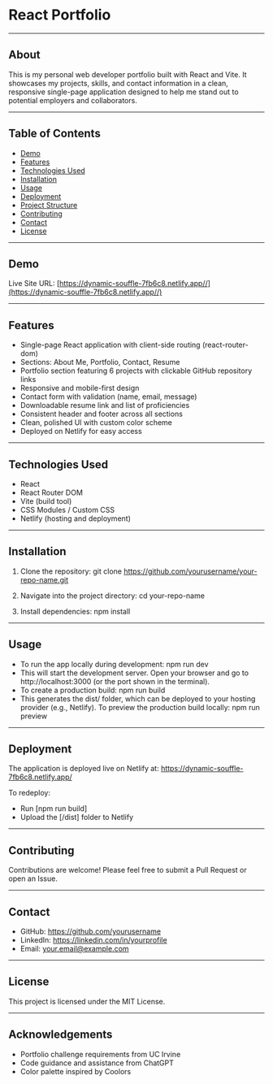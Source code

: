 # React Portfolio

---

## About

This is my personal web developer portfolio built with React and Vite. It showcases my projects, skills, and contact information in a clean, responsive single-page application designed to help me stand out to potential employers and collaborators.

---

## Table of Contents

- [Demo](#demo)
- [Features](#features)
- [Technologies Used](#technologies-used)
- [Installation](#installation)
- [Usage](#usage)
- [Deployment](#deployment)
- [Project Structure](#project-structure)
- [Contributing](#contributing)
- [Contact](#contact)
- [License](#license)

---

## Demo

Live Site URL: [https://dynamic-souffle-7fb6c8.netlify.app//](https://dynamic-souffle-7fb6c8.netlify.app//)

---

## Features

- Single-page React application with client-side routing (react-router-dom)
- Sections: About Me, Portfolio, Contact, Resume
- Portfolio section featuring 6 projects with clickable GitHub repository links
- Responsive and mobile-first design
- Contact form with validation (name, email, message)
- Downloadable resume link and list of proficiencies
- Consistent header and footer across all sections
- Clean, polished UI with custom color scheme
- Deployed on Netlify for easy access

---

## Technologies Used
- React
- React Router DOM
- Vite (build tool)
- CSS Modules / Custom CSS
- Netlify (hosting and deployment)

---

## Installation

1. Clone the repository:
git clone https://github.com/yourusername/your-repo-name.git

2. Navigate into the project directory:
cd your-repo-name

3. Install dependencies:
npm install

---

## Usage
- To run the app locally during development:
npm run dev
- This will start the development server. Open your browser and go to http://localhost:3000 (or the port shown in the terminal).
- To create a production build:
npm run build
- This generates the dist/ folder, which can be deployed to your hosting provider (e.g., Netlify).
To preview the production build locally:
npm run preview

---

## Deployment 
The application is deployed live on Netlify at:
https://dynamic-souffle-7fb6c8.netlify.app/

To redeploy:
- Run [npm run build]
- Upload the [/dist] folder to Netlify

---

## Contributing
Contributions are welcome! Please feel free to submit a Pull Request or open an Issue.

---

## Contact
- GitHub: https://github.com/yourusername
- LinkedIn: https://linkedin.com/in/yourprofile
- Email: your.email@example.com

---

## License
This project is licensed under the MIT License.

---

## Acknowledgements
- Portfolio challenge requirements from UC Irvine
- Code guidance and assistance from ChatGPT
- Color palette inspired by Coolors